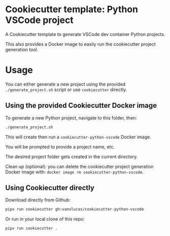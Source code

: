 # Cookiecutter template: Python VSCode project

A Cookiecutter template to generate VSCode dev container Python projects.

This also provides a Docker image to easily run the cookiecutter project generation tool.

# Usage

You can either generate a new project using the provided `./generate_project.sh` script or use `cookiecutter` directly.

## Using the provided Cookiecutter Docker image

To generate a new Python project, navigate to this folder, then:
```bash
./generate_project.sh
```

This will create then run a `cookiecutter-python-vscode` Docker image.

You will be prompted to provide a project name, etc.

The desired project folder gets created in the current directory.

Clean up (optional): you can delete the cookiecutter project generation Docker image with: `docker image rm cookiecutter-python-vscode`.

## Using Cookiecutter directly

Download directly from Github:
```bash
pipx run cookiecutter gh:vanolucas/cookiecutter-python-vscode
```

Or run in your local clone of this repo:
```bash
pipx run cookiecutter .
```
